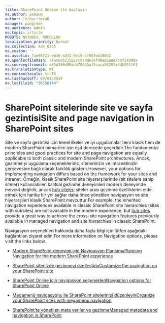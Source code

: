 ```yaml
---
title: SharePoint Online ile başlayın
ms.author: pebaum
author: Techwriter40
manager: pamgreen
ms.audience: Admin
ms.topic: article
ROBOTS: NOINDEX, NOFOLLOW
localization_priority: Normal
ms.collection: Adm_O365
ms.custom: ''
ms.assetid: 7ae05f21-eb16-4d71-9e19-4f097eb100d2
ms.openlocfilehash: 74ac6eb23552ccd70de3efabeb2eed7caf249dba
ms.sourcegitcommit: a65d196d00adb70045af5caca9828fe44b951f61
ms.translationtype: MT
ms.contentlocale: tr-TR
ms.lasthandoff: 09/04/2019
ms.locfileid: "36750144"
---
```

# <a name="site-and-page-navigation-in-sharepoint-sites"></a><span data-ttu-id="2a645-102">SharePoint sitelerinde site ve sayfa gezintisi</span><span class="sxs-lookup"><span data-stu-id="2a645-102">Site and page navigation in SharePoint sites</span></span>

<span data-ttu-id="2a645-103">Site ve sayfa gezintisi için temel ilkeler ve iyi uygulamalar hem klasik hem de modern SharePoint mimarileri için eşit derecede geçerlidir.</span><span class="sxs-lookup"><span data-stu-id="2a645-103">The fundamental principles and good practices for site and page navigation are equally applicable to both classic and modern SharePoint architectures.</span></span> <span data-ttu-id="2a645-104">Ancak, gezinme yi uygulama seçenekleriniz, sitelerinizin ve intranetinizin çerçevesine bağlı olarak farklılık gösterir.</span><span class="sxs-lookup"><span data-stu-id="2a645-104">However, your options for implementing navigation differs based on the framework for your sites and intranet.</span></span> <span data-ttu-id="2a645-105">Örneğin, klasik SharePoint site hiyerarşilerinde (alt sitelere sahip siteler) kullanılabilen kalıtsal gezinme deneyimleri modern deneyimde mevcut değildir, ancak [hub siteleri](https://support.office.com/article/fe26ae84-14b7-45b6-a6d1-948b3966427f) siteler arası gezinme özelliklerini elde etmek için harika bir yol sağlar daha önce yönetilen navigasyon ve site hiyerarşileri klasik SharePoint mevcuttur.</span><span class="sxs-lookup"><span data-stu-id="2a645-105">For example, the inherited navigation experiences available in classic SharePoint site hierarchies (sites with subsites) are not available in the modern experience, but [hub sites](https://support.office.com/article/fe26ae84-14b7-45b6-a6d1-948b3966427f) provide a great way to achieve the cross-site navigation features previously available in managed navigation and site hierarchies in classic SharePoint.</span></span>

 <span data-ttu-id="2a645-106">Navigasyon seçenekleri hakkında daha fazla bilgi için lütfen aşağıdaki bağlantıları ziyaret edin.</span><span class="sxs-lookup"><span data-stu-id="2a645-106">For more information on Navigation options, please visit the links below.</span></span>

 - [<span data-ttu-id="2a645-107">Modern SharePoint deneyimi için Navigasyon Planlama</span><span class="sxs-lookup"><span data-stu-id="2a645-107">Planning Navigation for the modern SharePoint experience</span></span>](https://docs.microsoft.com/sharepoint/plan-navigation-modern-experience)

- [<span data-ttu-id="2a645-108">SharePoint sitenizde gezinmeyi özelleştirin</span><span class="sxs-lookup"><span data-stu-id="2a645-108">Customize the navigation on your SharePoint site</span></span>](https://support.office.com/article/customize-the-navigation-on-your-sharepoint-site-3cd61ae7-a9ed-4e1e-bf6d-4655f0bf25ca)

- [<span data-ttu-id="2a645-109">SharePoint Online için navigasyon seçenekleri</span><span class="sxs-lookup"><span data-stu-id="2a645-109">Navigation options for SharePoint Online</span></span>](https://docs.microsoft.com/office365/enterprise/navigation-options-for-sharepoint-online)
 
- [<span data-ttu-id="2a645-110">Megamenü navigasyonu ile SharePoint sitelerinizi düzenleyin</span><span class="sxs-lookup"><span data-stu-id="2a645-110">Organize your SharePoint sites with megamenu navigation</span></span>](https://techcommunity.microsoft.com/t5/Microsoft-SharePoint-Blog/Organize-your-SharePoint-sites-with-megamenu-navigation-and-new/ba-p/328068)

- [<span data-ttu-id="2a645-111">SharePoint'te yönetilen meta veriler ve gezinme</span><span class="sxs-lookup"><span data-stu-id="2a645-111">Managed metadata and navigation in SharePoint</span></span>](https://docs.microsoft.com/sharepoint/dev/general-development/managed-metadata-and-navigation-in-sharepoint)


